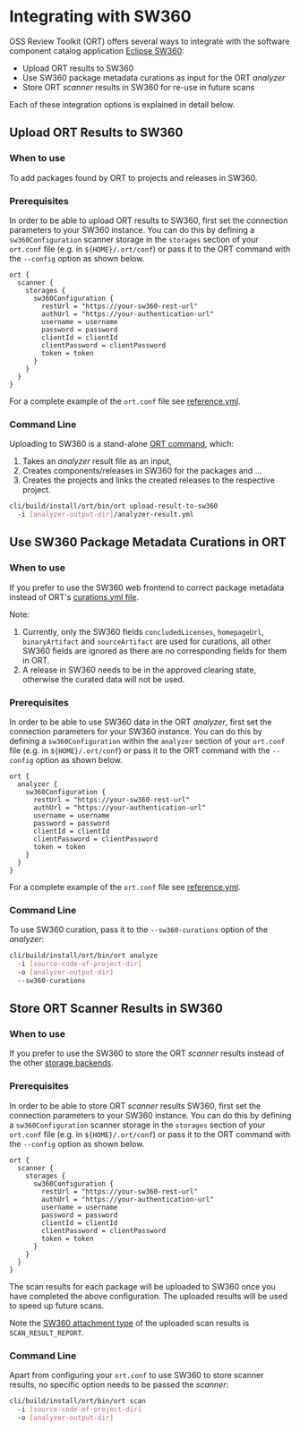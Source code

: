 # Integrating with SW360

OSS Review Toolkit (ORT) offers several ways to integrate with the software component catalog application [Eclipse SW360][sw360]:

- Upload ORT results to SW360
- Use SW360 package metadata curations as input for the ORT _analyzer_
- Store ORT _scanner_ results in SW360 for re-use in future scans

Each of these integration options is explained in detail below.

## Upload ORT Results to SW360

### When to use

To add packages found by ORT to projects and releases in SW360.

### Prerequisites

In order to be able to upload ORT results to SW360, first set the connection parameters to your SW360 instance.
You can do this by defining a `sw360Configuration` scanner storage in the `storages` section of your `ort.conf` file (e.g. in `${HOME}/.ort/conf`) or pass it to the ORT command with the `--config` option as shown below.

```
ort {
  scanner {
    storages {
      sw360Configuration {
        restUrl = "https://your-sw360-rest-url"
        authUrl = "https://your-authentication-url"
        username = username
        password = password
        clientId = clientId
        clientPassword = clientPassword
        token = token
      }
    }
  }
}
```

For a complete example of the `ort.conf` file see [reference.yml](../model/src/main/resources/reference.yml).

### Command Line

Uploading to SW360 is a stand-alone [ORT command](../cli/src/main/kotlin/commands/UploadResultToSw360Command.kt), which:

1. Takes an _analyzer_ result file as an input,
2. Creates components/releases in SW360 for the packages and ...
3. Creates the projects and links the created releases to the respective project.

```bash
cli/build/install/ort/bin/ort upload-result-to-sw360
  -i [analyzer-output-dir]/analyzer-result.yml
```

## Use SW360 Package Metadata Curations in ORT

### When to use

If you prefer to use the SW360 web frontend to correct package metadata instead of ORT's [curations.yml file](config-file-curations-yml.md).

Note:

1. Currently, only the SW360 fields `concludedLicenses`, `homepageUrl`, `binaryArtifact` and `sourceArtifact` are used for curations, all
   other SW360 fields are ignored as there are no corresponding fields for them in ORT.
2. A release in SW360 needs to be in the approved clearing state, otherwise the curated data will not be used.

### Prerequisites

In order to be able to use SW360 data in the ORT _analyzer_, first set the connection parameters for your SW360 instance.
You can do this by defining a `sw360Configuration` within the `analyzer` section of your `ort.conf` file (e.g. in
`${HOME}/.ort/conf`) or pass it to the ORT command with the `--config` option as shown below.

```
ort {
  analyzer {
    sw360Configuration {
      restUrl = "https://your-sw360-rest-url"
      authUrl = "https://your-authentication-url"
      username = username
      password = password
      clientId = clientId
      clientPassword = clientPassword
      token = token
    }
  }
}
```

For a complete example of the `ort.conf` file see [reference.yml](../model/src/main/resources/reference.yml).

### Command Line

To use SW360 curation, pass it to the `--sw360-curations` option of the _analyzer_:

```bash
cli/build/install/ort/bin/ort analyze
  -i [source-code-of-project-dir]
  -o [analyzer-output-dir]
  --sw360-curations
```

## Store ORT Scanner Results in SW360

### When to use

If you prefer to use the SW360 to store the ORT _scanner_ results instead of the other [storage backends][ort-storage-backends].

### Prerequisites

In order to be able to store ORT _scanner_ results SW360, first set the connection parameters to your SW360 instance.
You can do this by defining a `sw360Configuration` scanner storage in the `storages` section of your `ort.conf` file
(e.g. in `${HOME}/.ort/conf`) or pass it to the ORT command with the `--config` option as shown below.

```
ort {
  scanner {
    storages {
      sw360Configuration {
        restUrl = "https://your-sw360-rest-url"
        authUrl = "https://your-authentication-url"
        username = username
        password = password
        clientId = clientId
        clientPassword = clientPassword
        token = token
      }
    }
  }
}
```

The scan results for each package will be uploaded to SW360 once you have completed the above configuration. The
uploaded results will be used to speed up future scans.

Note the [SW360 attachment type][sw360-attachment-type] of the uploaded scan results is `SCAN_RESULT_REPORT`.

### Command Line

Apart from configuring your `ort.conf` to use SW360 to store scanner results, no specific option needs to be passed the _scanner_:

```bash
cli/build/install/ort/bin/ort scan 
  -i [source-code-of-project-dir]
  -o [analyzer-output-dir]
```

[ort-storage-backends]: https://github.com/oss-review-toolkit/ort#storage-backends
[sw360]: https://github.com/eclipse/sw360
[sw360-attachment-type]: https://github.com/eclipse/sw360/blob/master/clients/client/src/main/java/org/eclipse/sw360/clients/rest/resource/attachments/SW360AttachmentType.java
